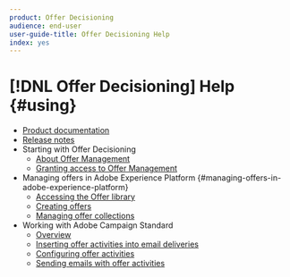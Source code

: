 ```yaml
---
product: Offer Decisioning
audience: end-user
user-guide-title: Offer Decisioning Help
index: yes
---
```


# [!DNL Offer Decisioning] Help {#using}

+ [Product documentation](offer-decisioning-home.md)
+ [Release notes](release-notes.md)
+ Starting with Offer Decisioning
    + [About Offer Management](sending/using/about-offer-management.md)
    + [Granting access to Offer Management](sending/using/granting-access-to-the-offer-service.md)
+ Managing offers in Adobe Experience Platform {#managing-offers-in-adobe-experience-platform}
    + [Accessing the Offer library](sending/using/accessing-the-offer-library.md)
    + [Creating offers](sending/using/creating-offers.md)
    + [Managing offer collections](sending/using/managing-offer-collections.md)
+ Working with Adobe Campaign Standard
    + [Overview](sending/using/offers-overview.md)
    + [Inserting offer activities into email deliveries](sending/using/inserting-offer-activities.md)
    + [Configuring offer activities](sending/using/configuring-offer-activities.md)
    + [Sending emails with offer activities](sending/using/sending-emails-with-offer-activities.md)
